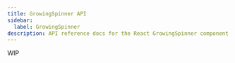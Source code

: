 ```yaml
---
title: GrowingSpinner API
sidebar:
  label: GrowingSpinner
description: API reference docs for the React GrowingSpinner component
---
```


<!-- TODO: Get api from @hrc/spinner -->

WIP
